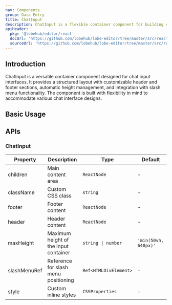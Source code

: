 ```yaml
---
nav: Components
group: Data Entry
title: ChatInput
description: ChatInput is a flexible container component for building chat input interfaces. It provides structured layout with header, footer, and content areas, along with configurable height constraints and slash menu integration.
apiHeader:
  pkg: '@lobehub/editor/react'
  docUrl: 'https://github.com/lobehub/lobe-editor/tree/master/src/react/ChatInput/index.md'
  sourceUrl: 'https://github.com/lobehub/lobe-editor/tree/master/src/react/ChatInput/index.ts'
---
```


## Introduction

ChatInput is a versatile container component designed for chat input interfaces. It provides a structured layout with customizable header and footer sections, automatic height management, and integration with slash menu functionality. The component is built with flexibility in mind to accommodate various chat interface designs.

## Basic Usage

<code src="./demos/index.tsx" iframe></code>

## APIs

### ChatInput

| Property     | Description                           | Type                  | Default              |
| ------------ | ------------------------------------- | --------------------- | -------------------- |
| children     | Main content area                     | `ReactNode`           | -                    |
| className    | Custom CSS class                      | `string`              | -                    |
| footer       | Footer content                        | `ReactNode`           | -                    |
| header       | Header content                        | `ReactNode`           | -                    |
| maxHeight    | Maximum height of the input container | `string \| number`    | `'min(50vh, 640px)'` |
| slashMenuRef | Reference for slash menu positioning  | `Ref<HTMLDivElement>` | -                    |
| style        | Custom inline styles                  | `CSSProperties`       | -                    |

